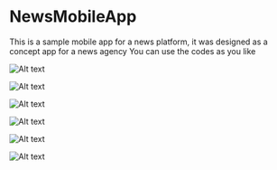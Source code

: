 # NewsMobileApp
This is a sample mobile app for a news platform, it was designed as a concept app for a news agency
You can use the codes as you like

![Alt text](/TVCScreen.JPG?raw=true "Screen One")

![Alt text](/TVCScreen2.JPG?raw=true "Screen One")

![Alt text](/TVCScreen3.JPG?raw=true "Screen One")

![Alt text](/TVCScreen4.JPG?raw=true "Screen One")

![Alt text](/TVCScreen5.JPG?raw=true "Screen One")

![Alt text](/TVCScreen6.JPG?raw=true "Screen One")





